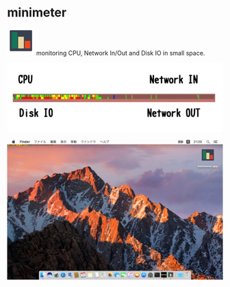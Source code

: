 # minimeter

![icon](docs/icon64.png)
monitoring CPU, Network In/Out and Disk IO in small space.

![graph](docs/graph.png)

![screen shot](docs/ss.jpg)
